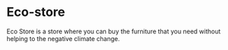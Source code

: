 # Eco-store
Eco Store is a store where you can buy the furniture that you need without helping to the negative climate change.
